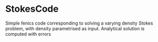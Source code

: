 # StokesCode
Simple fenics code corresponding to solving a varying density Stokes problem, with density parametrised as input. Analytical solution is computed with errors
